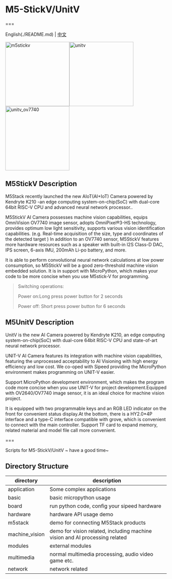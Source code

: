 # M5-StickV/UnitV
===

English(./README.md) | [中文](./README-zh_CN.md)

<img src="https://static-cdn.m5stack.com/resource/docs/products/core/m5stickv/m5stickv_01.webp" alt="m5stickv" width="200" height="200"><img src="https://static-cdn.m5stack.com/resource/docs/products/unit/unitv/unitv_01.webp" alt="unitv" width="200" height="200"><img src="https://static-cdn.m5stack.com/resource/docs/products/unit/unitv_ov7740/unitv_ov7740_01.webp" alt="unitv_ov7740" width="200" height="200">

## M5StickV Description

M5Stack recently launched the new AIoT(AI+IoT) Camera powered by Kendryte K210 -an edge computing system-on-chip(SoC) with dual-core 64bit RISC-V CPU and advanced neural network processor..

M5StickV AI Camera possesses machine vision capabilities, equips OmniVision OV7740 image sensor, adopts OmniPixel®3-HS technology, provides optimum low light sensitivity, supports various vision identification capabilities. (e.g. Real-time acquisition of the size, type and coordinates of the detected target ) In addition to an OV7740 sensor, M5StickV features more hardware resources such as a speaker with built-in I2S Class-D DAC, IPS screen, 6-axis IMU, 200mAh Li-po battery, and more.

It is able to perform convolutional neural network calculations at low power consumption, so M5StickV will be a good zero-threshold machine vision embedded solution. It is in support with MicroPython, which makes your code to be more concise when you use M5stick-V for programming.

> Switching operations:
>
> Power on:Long press power button for 2 seconds
>
> Power off: Short press power button for 6 seconds

## M5UnitV Description

UnitV is the new AI Camera powered by Kendryte K210, an edge computing system-on-chip(SoC) with dual-core 64bit RISC-V CPU and state-of-art neural network processor.

UNIT-V AI Camera features its integration with machine vision capabilities, featuring the unprocessed acceptability to AI Visioning with high energy efficiency and low cost. We co-oped with Sipeed providing the MicroPython environment makes programming on UNIT-V easier.

Support MicroPython development environment, which makes the program code more concise when you use UNIT-V for project development.Equipped with OV2640/OV7740 image sensor, it is an ideal choice for machine vision project.

It is equipped with two programmable keys and an RGB LED indicator on the front for convenient status display.At the bottom, there is a HY2.0*4P interface and a type-C interface compatible with grove, which is convenient to connect with the main controller. Support TF card to expand memory, related material and model file call more convenient.

===

Scripts for M5-StickV/UnitV ~ have a good time~

## Directory Structure

| directory | description |
| --------- | ----------- |
| application | Some complex applications |
| basic | basic micropython usage |
| board | run python code, config your sipeed hardware |
| hardware | hardware API usage demo |
| m5stack | demo for connecting M5Stack products |
| machine_vision | demo for vision related, including machine vision and AI processing related |
| modules   | external modules |
| multimedia | normal multimedia processing, audio video game etc. |
| network | network related |
